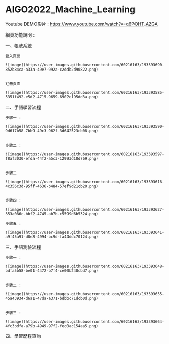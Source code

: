 # AIGO2022_Machine_Learning

Youtube DEMO影片 : https://www.youtube.com/watch?v=q6POHT_AZGA

網頁功能說明 :

  一、帳號系統
 
    登入頁面
    
    ![image](https://user-images.githubusercontent.com/60216163/193393690-852b84ca-a33a-49e7-992a-c2ddb2d90822.png)

    
    註冊頁面
    
    ![image](https://user-images.githubusercontent.com/60216163/193393585-5351f492-e5d2-4715-9659-6902e195dd3a.png)

  
  二、手語學習流程
  
    步驟一 :
    
    ![image](https://user-images.githubusercontent.com/60216163/193393590-9d617b58-7bb9-49c3-962f-3d642523cb08.png)

    
    步驟二 :
    
    ![image](https://user-images.githubusercontent.com/60216163/193393597-f8af3030-efda-44f2-a5c3-12993d18d769.png)

    
    步驟三 
    
    ![image](https://user-images.githubusercontent.com/60216163/193393616-4c356c3d-95ff-4636-b484-57ef9d21cb20.png)

    
    步驟四 :
    
    ![image](https://user-images.githubusercontent.com/60216163/193393627-353a086c-bbf2-4745-ab7b-c5599d6b5324.png)
    
    步驟五 :
    
    ![image](https://user-images.githubusercontent.com/60216163/193393641-a9f45a91-d8e8-4994-bc9d-fa44ddc70124.png)

    
  三、手語測驗流程
  
    步驟一 :
    
    ![image](https://user-images.githubusercontent.com/60216163/193393648-bdfa5b58-be01-4472-b7f4-ce00b248cbd7.png)

    
    步驟二 :
    
    ![image](https://user-images.githubusercontent.com/60216163/193393655-45a43934-d6a1-47da-a371-bdbbc71dcb0d.png)

    
    步驟三 :
    
    ![image](https://user-images.githubusercontent.com/60216163/193393664-4fc3bdfa-a79b-4949-97f2-fec0ac154aa5.png)

  
  四、學習歷程查詢
  
  
